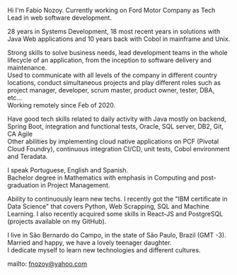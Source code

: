 Hi I'm Fabio Nozoy. Currently working on Ford Motor Company as Tech Lead in web software development.

28 years in Systems Development, 18 most recent years in solutions with Java Web applications and 10 years back with Cobol in mainframe and Unix.

Strong skills to solve business needs, lead development teams in the whole lifecycle of an application, from the inception to software delivery and maintenance. <br />
Used to communicate with all levels of the company in different country locations, conduct simultaneous projects and play different roles such as project manager, developer, scrum master, product owner, tester, DBA, etc... <br />
Working remotely since Feb of 2020.

Have good tech skills related to daily activity with Java mostly on backend, Spring Boot, integration and functional tests, Oracle, SQL server, DB2, Git, CA Agile<br />
Other abilities by implementing cloud native applications on PCF (Pivotal Cloud Foundry), continuous integration CI/CD, unit tests, Cobol environment and Teradata.

I speak Portuguese, English and Spanish.<br />
Bachelor degree in Mathematics with emphasis in Computing and post-graduation in Project Management.

Ability to continuously learn new techs. I recently got the "IBM certificate in Data Science" that covers Python, Web Scrapping, SQL and Machine Learning. I also recently acquired some skills in React-JS and PostgreSQL (projects available on my GitHub).

I live in São Bernardo do Campo, in the state of São Paulo, Brazil (GMT -3).<br />
Married and happy, we have a lovely teenager daughter.<br />
I dedicate myself to learn new technologies and different cultures. 

mailto: fnozoy@yahoo.com
